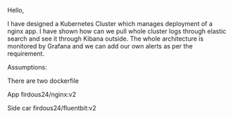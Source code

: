 Hello,

I have designed a Kubernetes Cluster which manages deployment of a nginx app. I have shown how can we pull whole cluster logs through elastic search and see it through Kibana outside.
The whole architecture is monitored by Grafana and we can add our own alerts as per the requirement.

Assumptions:

There are two dockerfile 

App
firdous24/nginx:v2

Side car
firdous24/fluentbit:v2
